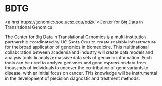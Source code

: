 # BDTG
<a href'https://genomics.soe.ucsc.edu/bd2k">Center for Big Data in Translational Genomics</a>

The Center for Big Data in Translational Genomics is a multi-institution partnership coordinated by 
UC Santa Cruz to create scalable infrastructure for the broad application of genomics in biomedicine. 
This multinational collaboration between academia and industry will create data models and analysis tools 
to analyze massive data sets of genomic information. Such tools can be used to analyze genomes and gene 
expression data from thousands of individuals to uncover the contribution of gene variants to disease, 
with an initial focus on cancer. This knowledge will be instrumental in the development of precision 
diagnostic and treatment methods.
